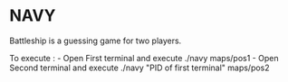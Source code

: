 # NAVY

Battleship is a guessing game for two players.

To execute : - Open First terminal and execute ./navy maps/pos1
	     - Open Second terminal and execute ./navy "PID of first terminal" maps/pos2